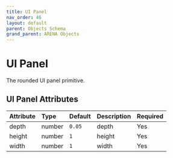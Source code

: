 ```yaml
---
title: UI Panel
nav_order: 46
layout: default
parent: Objects Schema
grand_parent: ARENA Objects
---
```


<!--CAUTION: This file is autogenerated from https://github.com/arenaxr/arena-schemas. Changes made here may be overwritten.-->


UI Panel
========


The rounded UI panel primitive.

UI Panel Attributes
--------------------

|Attribute|Type|Default|Description|Required|
| :--- | :--- | :--- | :--- | :--- |
|depth|number|```0.05```|depth|Yes|
|height|number|```1```|height|Yes|
|width|number|```1```|width|Yes|
